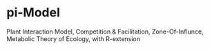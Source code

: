 # pi-Model
Plant Interaction Model, Competition &amp; Facilitation, Zone-Of-Influnce, Metabolic Theory of Ecology, with R-extension
